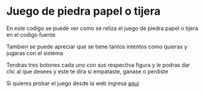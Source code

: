 # Juego de piedra papel o tijera

En este codigo se puede ver como se reliza el juego de piedra papel o tijera en el codigo fuente

Tambien se puede apreciar que se tiene tantos intentos como quieras y jugaras con el sistema

Tendras tres botones cada uno con sus respectiva figura y le podras dar clic al que desees y este te dira si empataste, ganase o perdiste

Si quieres probar el juego desde la web ingresa [aqui](https://juego-piedra-papel-tijera.netlify.app)
 

